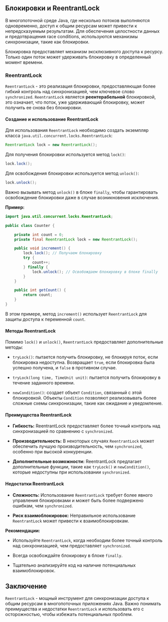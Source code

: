 ## Блокировки и ReentrantLock

В многопоточной среде Java, где несколько потоков выполняются одновременно, доступ к общим ресурсам может привести к непредсказуемым результатам. Для обеспечения целостности данных и предотвращения race conditions, используются механизмы синхронизации, такие как блокировки.

Блокировка предоставляет механизм эксклюзивного доступа к ресурсу. Только один поток может удерживать блокировку в определенный момент времени. 

### ReentrantLock

`ReentrantLock` - это реализация блокировки, предоставляющая более гибкий контроль над синхронизацией, чем ключевое слово `synchronized`. `ReentrantLock` является **реентерабельной** блокировкой, это означает, что поток, уже удерживающий блокировку, может получить ее снова без блокировки.

#### Создание и использование ReentrantLock

Для использования `ReentrantLock` необходимо создать экземпляр класса `java.util.concurrent.locks.ReentrantLock`:

```java
ReentrantLock lock = new ReentrantLock();
```

Для получения блокировки используется метод `lock()`:

```java
lock.lock(); 
```

Для освобождения блокировки используется метод `unlock()`:

```java
lock.unlock();
```

Важно вызывать метод `unlock()` в блоке `finally`, чтобы гарантировать освобождение блокировки даже в случае возникновения исключения.

**Пример:**

```java
import java.util.concurrent.locks.ReentrantLock;

public class Counter {

    private int count = 0;
    private final ReentrantLock lock = new ReentrantLock();

    public void increment() {
        lock.lock(); // Получаем блокировку
        try {
            count++;
        } finally {
            lock.unlock(); // Освобождаем блокировку в блоке finally
        }
    }

    public int getCount() {
        return count;
    }
}
```

В этом примере, метод `increment()` использует `ReentrantLock` для защиты доступа к переменной `count`. 

#### Методы ReentrantLock

Помимо `lock()` и `unlock()`, `ReentrantLock` предоставляет дополнительные методы:

- `tryLock()`: пытается получить блокировку, не блокируя поток, если блокировка недоступна. Возвращает `true`, если блокировка была успешно получена, и `false` в противном случае.

- `tryLock(long time, TimeUnit unit)`: пытается получить блокировку в течение заданного времени.

- `newCondition()`: создает объект `Condition`, связанный с этой блокировкой. Объекты `Condition` позволяют реализовывать более сложные схемы синхронизации, такие как ожидание и уведомление.

#### Преимущества ReentrantLock

- **Гибкость:** ReentrantLock предоставляет более точный контроль над синхронизацией по сравнению с `synchronized`.

- **Производительность:** В некоторых случаях `ReentrantLock` может обеспечить лучшую производительность, чем `synchronized`, особенно при высокой конкуренции.

- **Дополнительные возможности:** ReentrantLock предлагает дополнительные функции, такие как `tryLock()` и `newCondition()`, которые недоступны при использовании `synchronized`.

#### Недостатки ReentrantLock

- **Сложность:** Использование `ReentrantLock` требует более явного управления блокировками и может быть более подвержено ошибкам, чем `synchronized`.

- **Риск взаимоблокировок:** Неправильное использование `ReentrantLock` может привести к взаимоблокировкам.

**Рекомендации:**

- Используйте `ReentrantLock`, когда необходим более точный контроль над синхронизацией, чем предоставляет `synchronized`.

- Всегда освобождайте блокировку в блоке `finally`.

- Тщательно анализируйте код на наличие потенциальных взаимоблокировок.


## Заключение

`ReentrantLock` - мощный инструмент для синхронизации доступа к общим ресурсам в многопоточных приложениях Java.  Важно понимать преимущества и недостатки `ReentrantLock`  и использовать его с осторожностью, чтобы избежать потенциальных проблем. 
